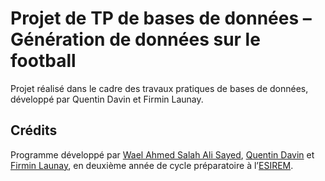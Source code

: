 # Projet de TP de bases de données – Génération de données sur le football
Projet réalisé dans le cadre des travaux pratiques de bases de données, développé par Quentin Davin et Firmin Launay.

## Crédits
Programme développé par [Wael Ahmed Salah Ali Sayed](mailto:Wael_Ahmed-Salah-Ali-Sayed@etu.u-bourgogne.fr), [Quentin Davin](mailto:Quentin_Davin@etu.u-bourgogne.fr) et [Firmin Launay](mailto:Firmin_Launay@etu.u-bourgogne.fr), en deuxième année de cycle préparatoire à l’[ESIREM](https://esirem.u-bourgogne.fr/).
